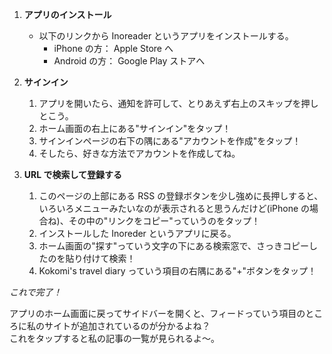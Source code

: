 <script>
  import ExLink from '$lib/components/utils/ExLink.svelte';
</script>

1. **アプリのインストール**

   - 以下のリンクから Inoreader というアプリをインストールする。
     - iPhone の方： <ExLink href="https://apps.apple.com/jp/app/inoreader-news-rss-reader/id892355414">Apple Store へ</ExLink>
     - Android の方： <ExLink href="https://www.inoreader.com/newsletter/l/?x=1005078664-ofr1-aHR0cHM6Ly9wbGF5Lmdvb2dsZS5jb20vc3RvcmUvYXBwcy9kZXRhaWxzP2lkPWNvbS5pbm5vbG9naWNhLmlub3JlYWRlciZobD1lbiZnbD1VUw==">Google Play ストアへ</ExLink>

2. **サインイン**

   1. アプリを開いたら、通知を許可して、とりあえず右上のスキップを押しとこう。
   2. ホーム画面の右上にある"サインイン"をタップ！
   3. サインインページの右下の隅にある"アカウントを作成"をタップ！
   4. そしたら、好きな方法でアカウントを作成してね。

3. **URL で検索して登録する**
   1. このページの上部にある RSS の登録ボタンを少し強めに長押しすると、いろいろメニューみたいなのが表示されると思うんだけど(iPhone の場合ね)、その中の"リンクをコピー"っていうのをタップ！
   2. インストールした Inoreder というアプリに戻る。
   3. ホーム画面の"探す"っていう文字の下にある検索窓で、さっきコピーしたのを貼り付けて検索！
   4. Kokomi's travel diary っていう項目の右隅にある"+"ボタンをタップ！

_これで完了！_

アプリのホーム画面に戻ってサイドバーを開くと、フィードっていう項目のところに私のサイトが追加されているのが分かるよね？<br>
これをタップすると私の記事の一覧が見られるよ～。
